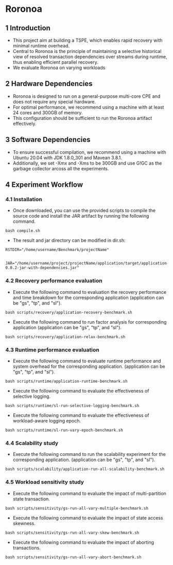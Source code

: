 <meta name="robots" content="noindex">

# Roronoa
## 1 Introduction
- This project aim at building a TSPE, which enables rapid recovery with minimal runtime overhead.
- Central to Roronoa is the principle of maintaining a selective historical view of resolved transaction dependencies over streams during runtime, thus enabling efficient parallel recovery.
- We evaluate Roronoa on varying workloads
## 2 Hardware Dependencies
- Roronoa is designed to run on a general-purpose multi-core CPE and does not require any special hardware.
- For optimal performance, we recommend using a machine with at least 24 cores and 300GB of memory.
- This configuration should be sufficient to run the Roronoa artifact effectively.
## 3 Software Dependencies 
- To ensure successful compilation, we recommend using a machine with Ubuntu 20.04 with JDK 1.8.0_301 and Mavean 3.8.1.
- Additionally, we set -Xmx and -Xms to be 300GB and use G!GC as the garbage collector arcoss all the experiments.
## 4 Experiment Workflow
### 4.1 Installation
- Once downloaded, you can use the provided scripts to compile the source code and install the JAR artifact by running the following command.
```
bash compile.sh
```
- The result and jar directory can be modified in dir.sh:
```
RSTDIR="/home/username/Benchmark/projectName"
```
```
 JAR="/home/username/project/projectName/application/target/application-0.0.2-jar-with-dependencies.jar"
```
### 4.2 Recovery performance evaluation
- Execute the following command to evaluation the recovery performance and time breakdown for the corresponding application (application can be "gs", "tp", and "sl").
```
bash scripts/recovery/application-recovery-benchmark.sh
```
- Execute the following command to run factor analysis for corresponding application (application can be "gs", "tp", and "sl").
```
bash scripts/recovery/application-relax-benchmark.sh 
```
### 4.3 Runtime performance evaluation
- Execute the following command to evaluate runtime performance and system overhead for the corresponding application. (application can be "gs", "tp", and "sl").
```
bash scripts/runtime/application-runtime-benchmark.sh
```
- Execute the following command to evaluate the effectiveness of selective logging.
```
bash scripts/runtime/sl-run-selective-logging-benchmark.sh 
```
- Execute the following command to evaluate the effectiveness of workload-aware logging epoch.
```
bash scripts/runtime/sl-run-vary-epoch-benchmark.sh 
```
### 4.4 Scalability study
- Execute the following command to run the scalability experiment for the corresponding application. (application can be "gs", "tp", and "sl").
```
bash scripts/scalability/application-run-all-scalability-benchmark.sh
```
### 4.5 Workload sensitivity study
- Execute the following command to evaluate the impact of multi-partition state transaction.
```
bash scripts/sensitivity/gs-run-all-vary-multiple-benchmark.sh
```
- Execute the following command to evaluate the impact of state access skewness.
```
bash scripts/sensitivity/gs-run-all-vary-skew-benchmark.sh
```
- Execute the following command to evaluate the impact of aborting transactions.
```
bash scripts/sensitivity/gs-run-all-vary-abort-benchmark.sh
```
